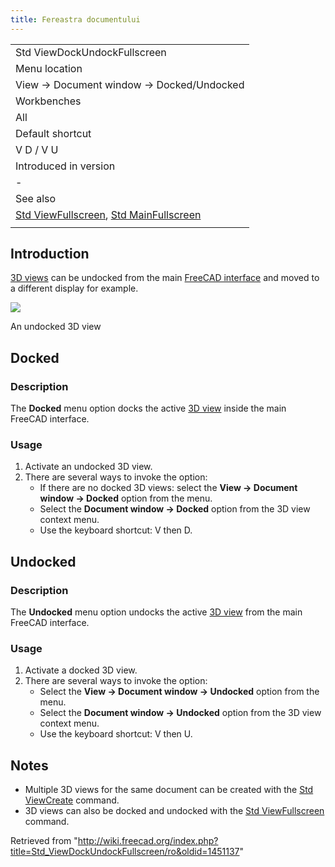 ```yaml
---
title: Fereastra documentului
---
```

|  |
| --- |
| Std ViewDockUndockFullscreen |
| Menu location |
| View → Document window → Docked/Undocked |
| Workbenches |
| All |
| Default shortcut |
| V D / V U |
| Introduced in version |
| - |
| See also |
| [Std ViewFullscreen](/Std_ViewFullscreen "Std ViewFullscreen"), [Std MainFullscreen](/Std_MainFullscreen "Std MainFullscreen") |
|  |

## Introduction

[3D views](/3D_view "3D view") can be undocked from the main [FreeCAD interface](/Interface "Interface") and moved to a different display for example.

![](/images/FinestraNonAgganciata.png)

An undocked 3D view

## Docked

### Description

The **Docked** menu option docks the active [3D view](/3D_view "3D view") inside the main FreeCAD interface.

### Usage

1. Activate an undocked 3D view.
2. There are several ways to invoke the option:
   * If there are no docked 3D views: select the **View → Document window → Docked** option from the menu.
   * Select the **Document window → Docked** option from the 3D view context menu.
   * Use the keyboard shortcut: V then D.

## Undocked

### Description

The **Undocked** menu option undocks the active [3D view](/3D_view "3D view") from the main FreeCAD interface.

### Usage

1. Activate a docked 3D view.
2. There are several ways to invoke the option:
   * Select the **View → Document window → Undocked** option from the menu.
   * Select the **Document window → Undocked** option from the 3D view context menu.
   * Use the keyboard shortcut: V then U.

## Notes

* Multiple 3D views for the same document can be created with the [Std ViewCreate](/Std_ViewCreate "Std ViewCreate") command.
* 3D views can also be docked and undocked with the [Std ViewFullscreen](/Std_ViewFullscreen "Std ViewFullscreen") command.

Retrieved from "<http://wiki.freecad.org/index.php?title=Std_ViewDockUndockFullscreen/ro&oldid=1451137>"